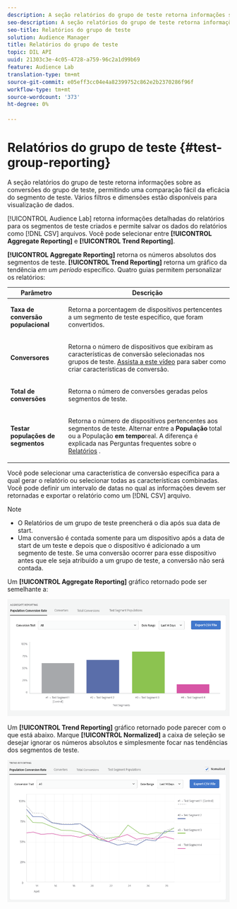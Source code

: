 ```yaml
---
description: A seção relatórios do grupo de teste retorna informações sobre as conversões do grupo de teste, permitindo uma comparação fácil da eficácia do segmento de teste. Vários filtros e dimensões estão disponíveis para visualização de dados.
seo-description: A seção relatórios do grupo de teste retorna informações sobre as conversões do grupo de teste, permitindo uma comparação fácil da eficácia do segmento de teste. Vários filtros e dimensões estão disponíveis para visualização de dados.
seo-title: Relatórios do grupo de teste
solution: Audience Manager
title: Relatórios do grupo de teste
topic: DIL API
uuid: 21303c3e-4c05-4728-a759-96c2a1d99b69
feature: Audience Lab
translation-type: tm+mt
source-git-commit: e05eff3cc04e4a82399752c862e2b2370286f96f
workflow-type: tm+mt
source-wordcount: '373'
ht-degree: 0%

---
```



# Relatórios do grupo de teste {#test-group-reporting}

A seção relatórios do grupo de teste retorna informações sobre as conversões do grupo de teste, permitindo uma comparação fácil da eficácia do segmento de teste. Vários filtros e dimensões estão disponíveis para visualização de dados.

[!UICONTROL Audience Lab] retorna informações detalhadas do relatórios para os segmentos de teste criados e permite salvar os dados do relatórios como [!DNL CSV] arquivos. Você pode selecionar entre **[!UICONTROL Aggregate Reporting]** e **[!UICONTROL Trend Reporting]**.

**[!UICONTROL Aggregate Reporting]** retorna os números absolutos dos segmentos de teste. **[!UICONTROL Trend Reporting]** retorna um gráfico da tendência *em um período* específico. Quatro guias permitem personalizar os relatórios:

<table id="table_446384AE9A36408A9C570CB7DB72C3D6"> 
 <thead> 
  <tr> 
   <th colname="col1" class="entry"> Parâmetro </th> 
   <th colname="col2" class="entry"> Descrição </th> 
  </tr> 
 </thead>
 <tbody> 
  <tr> 
   <td colname="col1"> <p> <b><span class="uicontrol"> Taxa de conversão populacional</span></b> </p> </td> 
   <td colname="col2"> <p>Retorna a porcentagem de dispositivos pertencentes a um segmento de teste específico, que foram convertidos. </p> </td> 
  </tr> 
  <tr> 
   <td colname="col1"> <p> <b><span class="uicontrol"> Conversores</span></b> </p> </td> 
   <td colname="col2"> <p>Retorna o número de dispositivos que exibiram as características de conversão selecionadas nos grupos de teste. <a href="https://helpx.adobe.com/audience-manager/kt/using/creating-conversion-traits-feature-video-use.html" format="https" scope="external"> Assista a este vídeo</a> para saber como criar características de conversão. </p> </td> 
  </tr> 
  <tr> 
   <td colname="col1"> <p> <b><span class="uicontrol"> Total de conversões</span></b> </p> </td> 
   <td colname="col2"> <p>Retorna o número de conversões geradas pelos segmentos de teste. </p> </td> 
  </tr> 
  <tr> 
   <td colname="col1"> <p> <b><span class="uicontrol"> Testar populações de segmentos</span></b> </p> </td> 
   <td colname="col2"> <p>Retorna o número de dispositivos pertencentes aos segmentos de teste. Alternar entre a <b><span class="uicontrol"> População</span></b> total ou a População <b><span class="uicontrol"> em tempo</span></b>real. A diferença é explicada nas Perguntas frequentes sobre o <a href="../../faq/faq-reporting.md"> Relatórios</a> . </p> </td>
  </tr>
 </tbody>
</table>

Você pode selecionar uma característica de conversão específica para a qual gerar o relatório ou selecionar todas as características combinadas. Você pode definir um intervalo de datas no qual as informações devem ser retornadas e exportar o relatório como um [!DNL CSV] arquivo.

>[!NOTE]
>
>* O Relatórios de um grupo de teste preencherá o dia após sua data de start.
>* Uma conversão é contada somente para um dispositivo após a data de start de um teste e depois que o dispositivo é adicionado a um segmento de teste. Se uma conversão ocorrer para esse dispositivo antes que ele seja atribuído a um grupo de teste, a conversão não será contada.


Um **[!UICONTROL Aggregate Reporting]** gráfico retornado pode ser semelhante a:

![](assets/aggregate-reporting.PNG)

Um **[!UICONTROL Trend Reporting]** gráfico retornado pode parecer com o que está abaixo. Marque **[!UICONTROL Normalized]** a caixa de seleção se desejar ignorar os números absolutos e simplesmente focar nas tendências dos segmentos de teste.

![](assets/trend-reporting.PNG)